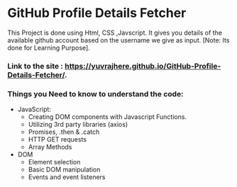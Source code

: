 # GitHub Profile Details Fetcher
This Project is done using Html, CSS ,Javscript. It gives you details of the available github account based on the username we give as input. [Note: Its done for Learning Purpose].

### Link to the site : https://yuvrajhere.github.io/GitHub-Profile-Details-Fetcher/.

### Things you Need to know to understand the code:
* JavaScript:
  * Creating DOM components with Javascript Functions.
  * Utilizing 3rd party libraries (axios)
  * Promises, .then & .catch
  * HTTP GET requests
  * Array Methods
* DOM
  * Element selection
  * Basic DOM manipulation
  * Events and event listeners